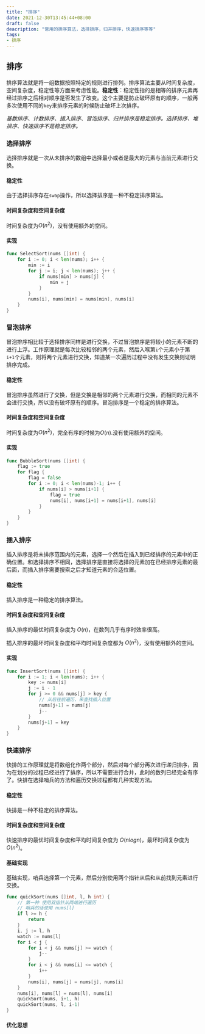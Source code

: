 ```yaml
---
title: "排序"
date: 2021-12-30T13:45:44+08:00
draft: false
deacription: "常用的排序算法，选择排序，归并排序，快速排序等等"
tags:
- 排序
---
```


## 排序

排序算法就是将一组数据按照特定的规则进行排列。排序算法主要从时间复杂度，空间复杂度，稳定性等方面来考虑性能。**稳定性**：稳定性指的是相等的排序元素再经过排序之后相对顺序是否发生了改变。这个主要是防止破环原有的顺序，一般再多次使用不同的`key`来排序元素的时候防止破坏上次排序。

*基数排序、计数排序、插入排序、冒泡排序、归并排序是稳定排序。选择排序、堆排序、快速排序不是稳定排序。*

### 选择排序

选择排序就是一次从未排序的数组中选择最小或者是最大的元素与当前元素进行交换。

#### 稳定性

由于选择排序存在`swap`操作，所以选择排序是一种不稳定排序算法。

#### 时间复杂度和空间复杂度

时间复杂度为$O(n^2)$，没有使用额外的空间。

#### 实现

```go
func SelectSort(nums []int) {
	for i := 0; i < len(nums); i++ {
		min := i
		for j := i; j < len(nums); j++ {
			if nums[min] > nums[j] {
				min = j
			}
		}
		nums[i], nums[min] = nums[min], nums[i]
	}
}
```

### 冒泡排序

冒泡排序相比较于选择排序同样是进行交换，不过冒泡排序是将较小的元素不断的进行上浮。工作原理就是每次比较相邻的两个元素，然后入喉第`i`个元素小于第`i+1`个元素，则将两个元素进行交换，知道某一次遍历过程中没有发生交换则证明排序完成。

#### 稳定性

冒泡排序虽然进行了交换，但是交换是相邻的两个元素进行交换，而相同的元素不会进行交换，所以没有破坏原有的顺序。冒泡排序是一个稳定的排序算法。

#### 时间复杂度和空间复杂度

时间复杂度为$O(n^2)$，完全有序的时候为$O(n)$.没有使用额外的空间。

#### 实现

```go
func BubbleSort(nums []int) {
	flag := true
	for flag {
		flag = false
		for i := 0; i < len(nums)-1; i++ {
			if nums[i] > nums[i+1] {
				flag = true
				nums[i], nums[i+1] = nums[i+1], nums[i]
			}
		}
	}
}
```

### 插入排序

插入排序是将未排序范围内的元素，选择一个然后在插入到已经排序的元素中的正确位置。和选择排序不相同，选择排序是直接将选择的元素加在已经排序元素的最后面，而插入排序需要搜索之后才知道元素的合适位置。

#### 稳定性

插入排序是一种稳定的排序算法。

#### 时间复杂度和空间复杂度

插入排序的最优时间复杂度为 $O(n)$，在数列几乎有序时效率很高。

插入排序的最坏时间复杂度和平均时间复杂度都为 $O(n^2)$，没有使用额外的空间。

#### 实现

```go
func InsertSort(nums []int) {
	for i := 1; i < len(nums); i++ {
		key := nums[i]
		j := i - 1
		for j >= 0 && nums[j] > key {
			// 从后往前遍历，来查找插入位置
			nums[j+1] = nums[j]
			j--
		}
		nums[j+1] = key
	}
}
```

### 快速排序

快排的工作原理就是将数组化作两个部分，然后对每个部分再次进行递归排序，因为在划分的过程已经进行了排序，所以不需要进行合并，此时的数列已经完全有序了。快排在选择哨兵的方法和遍历交换过程都有几种实现方法。

#### 稳定性

快排是一种不稳定的排序算法。

#### 时间复杂度和空间复杂度

快速排序的最优时间复杂度和平均时间复杂度为 $O(nlogn)$，最坏时间复杂度为 $O(n^2)$。

#### 基础实现

基础实现，哨兵选择第一个元素，然后分别使用两个指针从后和从前找到元素进行交换。

```go
func quickSort(nums []int, l, h int) {
	// 第一种 使用双指针从两端进行遍历
	// 哨兵的话使用 nums[l]
	if l >= h {
		return
	}
	i, j := l, h
	watch := nums[l]
	for i < j {
		for i < j && nums[j] >= watch {
			j--
		}
		for i < j && nums[i] <= watch {
			i++
		}
		nums[i], nums[j] = nums[j], nums[i]
	}
	nums[i], nums[l] = nums[l], nums[i]
	quickSort(nums, i+1, h)
	quickSort(nums, l, i-1)
}
```

#### 优化思想

